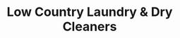 ---
title: "Low Country Laundry & Dry Cleaners"
url: /charleston/low-country-laundry-and-dry-cleaners/
shop: laundry
---